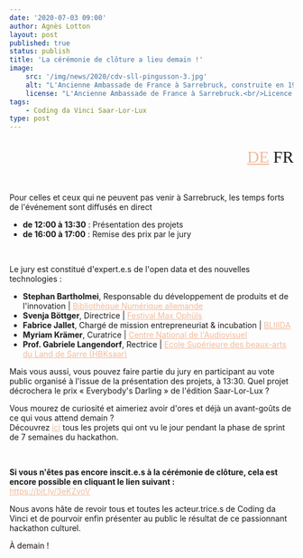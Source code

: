 ```yaml
---
date: '2020-07-03 09:00'
author: Agnès Lotton
layout: post
published: true
status: publish
title: 'La cérémonie de clôture a lieu demain !'
image:
    src: '/img/news/2020/cdv-sll-pingusson-3.jpg'
    alt: "L'Ancienne Ambassade de France à Sarrebruck, construite en 1951 par l'architecte Georges-Henri Pingusson."
    license: "L'Ancienne Ambassade de France à Sarrebruck.<br/>Licence: <a href='https://creativecommons.org/licenses/by-sa/4.0/deed.fr' target='_blank' style='color: #f2bb9b;'>CC BY-SA 4.0</a>, Henrik Elburn"
tags:
    - Coding da Vinci Saar-Lor-Lux
type: post
---
```

<!-- Sprache -->
<div class="row">
    <div class="col-lg-2 col-lg-offset-10">
        <p style="margin-bottom:15px; font-family:Archive; font-size: 22pt; text-align: right;"><a href="../../07/03/cdv-sll-abschlussveranstaltung_morgen_de.html" style="color: #f2bb9b;">DE</a> FR</p>
    </div>
</div>

<!-- Post -->
<br/>
<p>Pour celles et ceux qui ne peuvent pas venir à Sarrebruck, les temps forts de l'événement sont diffusés en direct
<ul>
<li><b>de 12:00 à 13:30</b> : Présentation des projets</li>
<li><b>de 16:00 à 17:00</b> : Remise des prix par le jury</li>
</ul></p>
<br/>
<p>Le jury est constitué d'expert.e.s de l'open data et des nouvelles technologies :
<ul>
<li><b>Stephan Bartholmei</b>, Responsable du développement de produits et de l'innovation | <a href="https://www.deutsche-digitale-bibliothek.de/" target="_blank" style="color: #f2bb9b;">Bibliothèque Numérique allemande</a></li>
<li><b>Svenja Böttger</b>, Directrice | <a href="https://ffmop.de/" target="_blank" style="color: #f2bb9b;">Festival Max Ophüls</a></li>
<li><b>Fabrice Jallet</b>, Chargé de mission entrepreneuriat & incubation | <a href="https://www.bliiida.fr/" target="_blank" style="color: #f2bb9b;">BLIIIDA</a></li>
<li><b>Myriam Krämer</b>, Curatrice | <a href="http://cna.public.lu/" target="_blank" style="color: #f2bb9b;">Centre National de l'Audiovisuel</a></li>
<li><b>Prof. Gabriele Langendorf</b>, Rectrice | <a href="https://www.hbksaar.de/" target="_blank" style="color: #f2bb9b;">Ecole Supérieure des beaux-arts du Land de Sarre (HBKsaar)</a></li>
</ul>
Mais vous aussi, vous pouvez faire partie du jury en participant au vote public organisé à l'issue de la présentation des projets, à 13:30. Quel projet décrochera le prix « Everybody's Darling » de l'édition Saar-Lor-Lux ?</p>
<p>Vous mourez de curiosité et aimeriez avoir d'ores et déjà un avant-goûts de ce qui vous attend demain ?<br/>
Découvrez <a href="https://codingdavinci.de/projects/2020_sll/american_guild.html" target="_blank" style="color: #f2bb9b;">ici</a> tous les projets qui ont vu le jour pendant la phase de sprint de 7 semaines du hackathon.</p>
<br/>
<p><b>Si vous n'êtes pas encore inscit.e.s à la cérémonie de clôture, cela est encore possible en cliquant le lien suivant :</b><br/>
<a href="https://bit.ly/3eKZvoV" target="_blank" style="color: #f2bb9b;">https://bit.ly/3eKZvoV</a></p>
<p>Nous avons hâte de revoir tous et toutes les acteur.trice.s de Coding da Vinci et de pourvoir enfin présenter au public le résultat de ce passionnant hackathon culturel.</p>
<p>À demain !</p>